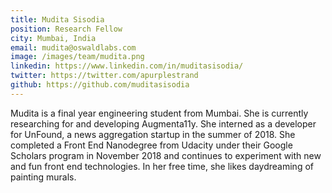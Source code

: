 ```yaml
---
title: Mudita Sisodia
position: Research Fellow
city: Mumbai, India
email: mudita@oswaldlabs.com
image: /images/team/mudita.png
linkedin: https://www.linkedin.com/in/muditasisodia/
twitter: https://twitter.com/apurplestrand
github: https://github.com/muditasisodia
---
```


Mudita is a final year engineering student from Mumbai. She is currently researching for and developing Augmenta11y. She interned as a developer for UnFound, a news aggregation startup in the summer of 2018. She completed a Front End Nanodegree from Udacity under their Google Scholars program in November 2018 and continues to experiment with new and fun front end technologies. In her free time, she likes daydreaming of painting murals.
